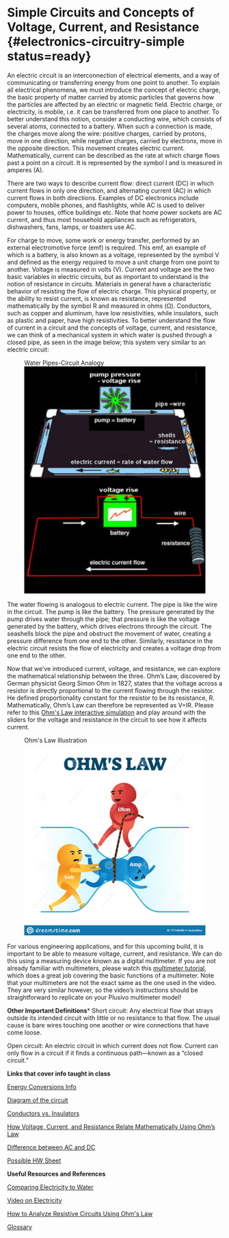 # Simple Circuits and Concepts of Voltage, Current, and Resistance {#electronics-circuitry-simple status=ready}

An electric circuit is an interconnection of electrical elements, and a way of communicating or transferring energy from one point to another. To explain all electrical phenomena, we must introduce the concept of electric charge, the basic property of matter carried by atomic particles that governs how the particles are affected by an electric or magnetic field. Electric charge, or electricity, is mobile, i.e. it can be transferred from one place to another. To better understand this notion, consider a conducting wire, which consists of several atoms, connected to a battery. When such a connection is made, the charges move along the wire: positive charges, carried by protons, move in one direction, while negative charges, carried by electrons, move in the opposite direction. This movement creates electric current. Mathematically, current can be described as the rate at which charge flows past a point on a circuit. It is represented by the symbol I and is measured in amperes (A). 

There are two ways to describe current flow: direct current (DC) in which current flows in only one direction, and alternating current (AC) in which current flows in both directions. Examples of DC electronics include computers, mobile phones, and flashlights, while AC is used to deliver power to houses, office buildings etc. Note that home power sockets are AC current, and thus most household appliances such as refrigerators, dishwashers, fans, lamps, or toasters use AC.

For charge to move, some work or energy transfer, performed by an external electromotive force (emf) is required. This emf, an example of which is a battery, is also known as a voltage, represented by the symbol V and defined as the energy required to move a unit charge from one point to another. Voltage is measured in volts (V). Current and voltage are the two basic variables in electric circuits, but as important to understand is the notion of resistance in circuits. Materials in general have a characteristic behavior of resisting the flow of electric charge. This physical property, or the ability to resist current, is known as resistance, represented mathematically by the symbol R and measured in ohms (Ω). Conductors, such as copper and aluminum, have low resistivities, while insulators, such as plastic and paper, have high resistivities. To better understand the flow of current in a circuit and the concepts of voltage, current, and resistance, we can think of a mechanical system in which water is pushed through a closed pipe, as seen in the image below; this system very similar to an electric circuit: 

<figure>
    <figcaption>Water Pipes-Circuit Analogy</figcaption>
    <img style='width:35em' src= "circuit_images/circuit_analogy.png"/>
</figure>

The water flowing is analogous to electric current. The pipe is like the wire in the circuit. The pump is like the battery. The pressure generated by the pump drives water through the pipe; that pressure is like the voltage generated by the battery, which drives electrons through the circuit. The seashells block the pipe and obstruct the movement of water, creating a pressure difference from one end to the other. Similarly, resistance in the electric circuit resists the flow of electricity and creates a voltage drop from one end to the other.

Now that we’ve introduced current, voltage, and resistance, we can explore the mathematical relationship between the three. Ohm’s Law, discovered by German physicist Georg Simon Ohm in 1827, states that the voltage across a resistor is directly proportional to the current flowing through the resistor. He defined proportionality constant for the resistor to be its resistance, R. Mathematically, Ohm’s Law can therefore be represented as V=IR. Please refer to this [Ohm's Law interactive simulation](https://phet.colorado.edu/sims/html/ohms-law/latest/ohms-law_en.html) and play around with the sliders for the voltage and resistance in the circuit to see how it affects current. 

<figure>
    <figcaption>Ohm's Law Illustration</figcaption>
    <img style='width:35em' src="circuit_images/ohms_law_illustration.png"/>
</figure>

For various engineering applications, and for this upcoming build, it is important to be able to measure voltage, current, and resistance. We can do this using a measuring device known as a digital multimeter. If you are not already familiar with multimeters, please watch this [multimeter tutorial](https://www.youtube.com/watch?v=TdUK6RPdIrA), which does a great job covering the basic functions of a multimeter. Note that your multimeters are not the exact same as the one used in the video. They are very similar however, so the video’s instructions should be straightforward to replicate on your Plusivo multimeter model!

**Other Important Definitions***
Short circuit: Any electrical flow that strays outside its intended circuit with little or no resistance to that flow. The usual cause is bare wires touching one another or wire connections that have come loose.

Open circuit: An electric circuit in which current does not flow. Current can only flow in a circuit if it finds a continuous path—known as a “closed circuit.”

**Links that cover info taught in class**

[Energy Conversions Info](https://www.toppr.com/bytes/energy-conversion/)

[Diagram of the circuit](https://www.resistorguide.com/pictures/resistors-in-LED-circuits.png)

[Conductors vs. Insulators](https://www.youtube.com/watch?v=Y66PW1nIea0)

[How Voltage, Current, and Resistance Relate Mathematically Using Ohm’s Law](https://spl-binal.blogspot.com/2017/09/ohms-law.html#.XvqBNihKhhE)

[Difference between AC and DC](https://learn.sparkfun.com/tutorials/alternating-current-ac-vs-direct-current-dc/all#:~:text=In%20direct%20current%20(DC)%2C,because%20the%20current%20changes%20direction.)

[Possible HW Sheet](https://docs.google.com/document/d/18a2UVzlNQGC5mvZ_JpYRoVtIp8XaYsbznB4QR38_TL4/edit?usp=sharing)


**Useful Resources and References**

[Comparing Electricity to Water](https://www.windows2universe.org/physical_science/physics/electricity/circuit_analogy_water_pipes.html)

[Video on Electricity](https://www.scienceworld.ca/resource/static-electricity/)

[How to Analyze Resistive Circuits Using Ohm's Law](https://www.wikihow.com/Analyze-Resistive-Circuits-Using-Ohm%27s-Law)

[Glossary](https://docs.google.com/document/d/1LJzESfH8VnLDAitNTwwa-iDZs-zY-KM2v1EuWFoLz6A/edit?usp=sharing)
